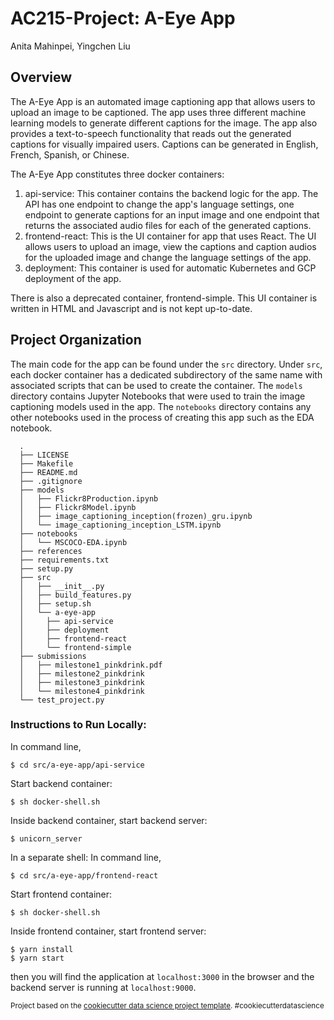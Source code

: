AC215-Project: A-Eye App
==============================
Anita Mahinpei, Yingchen Liu

Overview
--------
The A-Eye App is an automated image captioning app that allows users to upload an image to be captioned. The app uses three different machine learning models to generate different captions for the image. The app also provides a text-to-speech functionality that reads out the generated captions for visually impaired users. Captions can be generated in English, French, Spanish, or Chinese.

The A-Eye App constitutes three docker containers: 
1. api-service: This container contains the backend logic for the app. The API has one endpoint to change the app's language settings, one endpoint to generate captions for an input image and one endpoint that returns the associated audio files for each of the generated captions.
2. frontend-react: This is the UI container for app that uses React. The UI allows users to upload an image, view the captions and caption audios for the uploaded image and change the language settings of the app.
3. deployment: This container is used for automatic Kubernetes and GCP deployment of the app.

There is also a deprecated container, frontend-simple. This UI container is written in HTML and Javascript and is not kept up-to-date.


Project Organization
------------
The main code for the app can be found under the `src` directory. Under `src`, each docker container has a dedicated subdirectory of the same name with associated scripts that can be used to create the container. The `models` directory contains Jupyter Notebooks that were used to train the image captioning models used in the app. The `notebooks` directory contains any other notebooks used in the process of creating this app such as the EDA notebook. 

      .
      ├── LICENSE
      ├── Makefile
      ├── README.md
      ├── .gitignore
      ├── models
      │   ├── Flickr8Production.ipynb
      │   ├── Flickr8Model.ipynb
      │   ├── image_captioning_inception(frozen)_gru.ipynb
      │   └── image_captioning_inception_LSTM.ipynb
      ├── notebooks
      │   └── MSCOCO-EDA.ipynb
      ├── references
      ├── requirements.txt
      ├── setup.py
      ├── src
      │   ├── __init__.py
      │   ├── build_features.py
      │   ├── setup.sh
      │   └── a-eye-app
      │     ├── api-service
      │     ├── deployment
      │     ├── frontend-react
      │     └── frontend-simple
      ├── submissions
      │   ├── milestone1_pinkdrink.pdf
      │   ├── milestone2_pinkdrink
      │   ├── milestone3_pinkdrink
      │   └── milestone4_pinkdrink
      └── test_project.py


### Instructions to Run Locally:
In command line,  
```console
$ cd src/a-eye-app/api-service
```
Start backend container: 
```console
$ sh docker-shell.sh
```
Inside backend container, start backend server:
```console
$ unicorn_server
```
In a separate shell:
In command line,
```console
$ cd src/a-eye-app/frontend-react
```
Start frontend container:
```console
$ sh docker-shell.sh
```
Inside frontend container, start frontend server:
```console
$ yarn install
$ yarn start
```
then you will find the application at `localhost:3000` in the browser and the backend server is running at `localhost:9000`.


<p><small>Project based on the <a target="_blank" href="https://drivendata.github.io/cookiecutter-data-science/">cookiecutter data science project template</a>. #cookiecutterdatascience</small></p>
